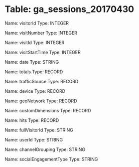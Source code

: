 Table: ga_sessions_20170430
===========================

Name: visitorId
Type: INTEGER

Name: visitNumber
Type: INTEGER

Name: visitId
Type: INTEGER

Name: visitStartTime
Type: INTEGER

Name: date
Type: STRING

Name: totals
Type: RECORD

Name: trafficSource
Type: RECORD

Name: device
Type: RECORD

Name: geoNetwork
Type: RECORD

Name: customDimensions
Type: RECORD

Name: hits
Type: RECORD

Name: fullVisitorId
Type: STRING

Name: userId
Type: STRING

Name: channelGrouping
Type: STRING

Name: socialEngagementType
Type: STRING

